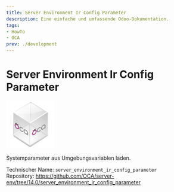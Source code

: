 ```yaml
---
title: Server Environment Ir Config Parameter
description: Eine einfache und umfassende Odoo-Dokumentation.
tags:
- HowTo
- OCA
prev: ./development
---
```

# Server Environment Ir Config Parameter
![icon_oca_app](attachments/icon_oca_app.png)

Systemparameter aus Umgebungsvariablen laden.

Technischer Name: `server_environment_ir_config_parameter`\
Repository: <https://github.com/OCA/server-env/tree/14.0/server_environment_ir_config_parameter>
